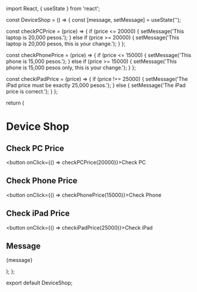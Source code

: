 import React, { useState } from 'react';

const DeviceShop = () => {
  const [message, setMessage] = useState('');

  const checkPCPrice = (price) => {
    if (price <= 20000) {
      setMessage('This laptop is 20,000 pesos.');
    } else if (price >= 20000) {
      setMessage('This laptop is 20,000 pesos, this is your change.');
    }
  };

  const checkPhonePrice = (price) => {
    if (price <= 15000) {
      setMessage('This phone is 15,000 pesos.');
    } else if (price >= 15000) {
      setMessage('This phone is 15,000 pesos only, this is your change.');
    }
  };

  const checkiPadPrice = (price) => {
    if (price !== 25000) {
      setMessage('The iPad price must be exactly 25,000 pesos.');
    } else {
      setMessage('The iPad price is correct.');
    }
  };

  return (
    <div>
      <h1>Device Shop</h1>
      <div>
        <h2>Check PC Price</h2>
        <button onClick={() => checkPCPrice(20000)}>Check PC</button>
      </div>
      <div>
        <h2>Check Phone Price</h2>
        <button onClick={() => checkPhonePrice(15000)}>Check Phone</button>
      </div>
      <div>
        <h2>Check iPad Price</h2>
        <button onClick={() => checkiPadPrice(25000)}>Check iPad</button>
      </div>
      <div>
        <h2>Message</h2>
        <p>{message}</p>
      </div>
    </div>
  );
};

export default DeviceShop;
